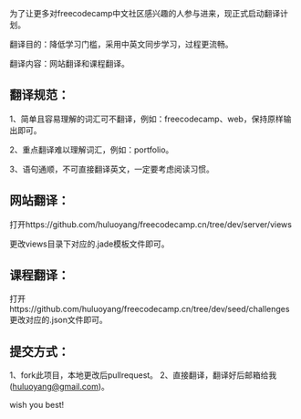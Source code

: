 为了让更多对freecodecamp中文社区感兴趣的人参与进来，现正式启动翻译计划。

翻译目的：降低学习门槛，采用中英文同步学习，过程更流畅。

翻译内容：网站翻译和课程翻译。

## 翻译规范：

1、简单且容易理解的词汇可不翻译，例如：freecodecamp、web，保持原样输出即可。

2、重点翻译难以理解词汇，例如：portfolio。

3、语句通顺，不可直接翻译英文，一定要考虑阅读习惯。

## 网站翻译：

打开https://github.com/huluoyang/freecodecamp.cn/tree/dev/server/views

更改views目录下对应的.jade模板文件即可。

## 课程翻译：
打开https://github.com/huluoyang/freecodecamp.cn/tree/dev/seed/challenges
更改对应的.json文件即可。

## 提交方式：
1、fork此项目，本地更改后pullrequest。
2、直接翻译，翻译好后邮箱给我(huluoyang@gmail.com)。

wish you best!
